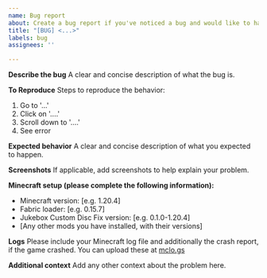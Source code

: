 ```yaml
---
name: Bug report
about: Create a bug report if you've noticed a bug and would like to have it fixed
title: "[BUG] <...>"
labels: bug
assignees: ''

---
```


**Describe the bug**
A clear and concise description of what the bug is.

**To Reproduce**
Steps to reproduce the behavior:
1. Go to '...'
2. Click on '....'
3. Scroll down to '....'
4. See error

**Expected behavior**
A clear and concise description of what you expected to happen.

**Screenshots**
If applicable, add screenshots to help explain your problem.

**Minecraft setup (please complete the following information):**
 - Minecraft version: [e.g. 1.20.4]
 - Fabric loader: [e.g. 0.15.7]
 - Jukebox Custom Disc Fix version: [e.g. 0.1.0-1.20.4]
 - [Any other mods you have installed, with their versions]

**Logs**
Please include your Minecraft log file and additionally the crash report, if the game crashed. You can upload these at [mclo.gs](https://mclo.gs/)

**Additional context**
Add any other context about the problem here.
